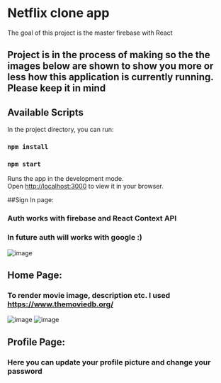 # Netflix clone app
The goal of this project is the master firebase with React

## Project is in the process of making so the the images below are shown to show you more or less how this application is currently running. Please keep it in mind

## Available Scripts

In the project directory, you can run:
### `npm install`
### `npm start`

Runs the app in the development mode.\
Open [http://localhost:3000](http://localhost:3000) to view it in your browser.

##Sign In page:
### Auth works with firebase and React Context API
### In future auth will works with google :)
![image](https://user-images.githubusercontent.com/61797939/164889486-4178cb87-b9dc-4369-948f-754f31da7406.png)

## Home Page:
### To render movie image, description etc. I used https://www.themoviedb.org/
![image](https://user-images.githubusercontent.com/61797939/164889538-6196d9da-88be-4c9b-b17e-291996a1acdf.png)
![image](https://user-images.githubusercontent.com/61797939/164890795-b26022e5-b87b-4f70-8523-d7c973b27973.png)


## Profile Page:
### Here you can update your profile picture and change your password

